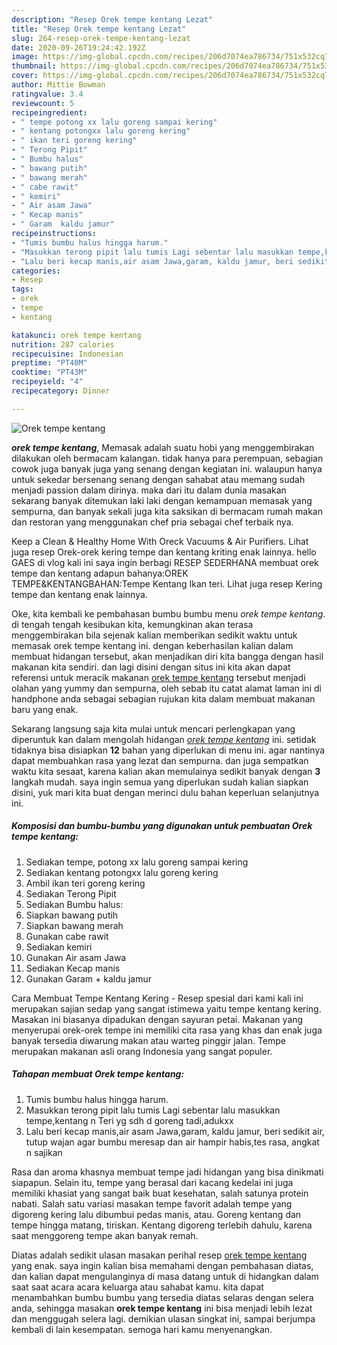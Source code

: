 ```yaml
---
description: "Resep Orek tempe kentang Lezat"
title: "Resep Orek tempe kentang Lezat"
slug: 264-resep-orek-tempe-kentang-lezat
date: 2020-09-26T19:24:42.192Z
image: https://img-global.cpcdn.com/recipes/206d7074ea786734/751x532cq70/orek-tempe-kentang-foto-resep-utama.jpg
thumbnail: https://img-global.cpcdn.com/recipes/206d7074ea786734/751x532cq70/orek-tempe-kentang-foto-resep-utama.jpg
cover: https://img-global.cpcdn.com/recipes/206d7074ea786734/751x532cq70/orek-tempe-kentang-foto-resep-utama.jpg
author: Mittie Bowman
ratingvalue: 3.4
reviewcount: 5
recipeingredient:
- " tempe potong xx lalu goreng sampai kering"
- " kentang potongxx lalu goreng kering"
- " ikan teri goreng kering"
- " Terong Pipit"
- " Bumbu halus"
- " bawang putih"
- " bawang merah"
- " cabe rawit"
- " kemiri"
- " Air asam Jawa"
- " Kecap manis"
- " Garam  kaldu jamur"
recipeinstructions:
- "Tumis bumbu halus hingga harum."
- "Masukkan terong pipit lalu tumis Lagi sebentar lalu masukkan tempe,kentang n Teri yg sdh d goreng tadi,adukxx"
- "Lalu beri kecap manis,air asam Jawa,garam, kaldu jamur, beri sedikit air, tutup wajan agar bumbu meresap dan air hampir habis,tes rasa, angkat n sajikan"
categories:
- Resep
tags:
- orek
- tempe
- kentang

katakunci: orek tempe kentang 
nutrition: 287 calories
recipecuisine: Indonesian
preptime: "PT40M"
cooktime: "PT43M"
recipeyield: "4"
recipecategory: Dinner

---
```



![Orek tempe kentang](https://img-global.cpcdn.com/recipes/206d7074ea786734/751x532cq70/orek-tempe-kentang-foto-resep-utama.jpg)

<b><i>orek tempe kentang</i></b>, Memasak adalah suatu hobi yang menggembirakan dilakukan oleh bermacam kalangan. tidak hanya para perempuan, sebagian cowok juga banyak juga yang senang dengan kegiatan ini. walaupun hanya untuk sekedar bersenang senang dengan sahabat atau memang sudah menjadi passion dalam dirinya. maka dari itu dalam dunia masakan sekarang banyak ditemukan laki laki dengan kemampuan memasak yang sempurna, dan banyak sekali juga kita saksikan di bermacam rumah makan dan restoran yang menggunakan chef pria sebagai chef terbaik nya.

Keep a Clean &amp; Healthy Home With Oreck Vacuums &amp; Air Purifiers. Lihat juga resep Orek-orek kering tempe dan kentang kriting enak lainnya. hello GAES di vlog kali ini saya ingin berbagi RESEP SEDERHANA membuat orek tempe dan kentang adapun bahanya:OREK TEMPE&amp;KENTANGBAHAN:Tempe Kentang Ikan teri. Lihat juga resep Kering tempe dan kentang enak lainnya.

Oke, kita kembali ke pembahasan bumbu bumbu menu <i>orek tempe kentang</i>. di tengah tengah kesibukan kita, kemungkinan akan terasa menggembirakan bila sejenak kalian memberikan sedikit waktu untuk memasak orek tempe kentang ini. dengan keberhasilan kalian dalam membuat hidangan tersebut, akan menjadikan diri kita bangga dengan hasil makanan kita sendiri. dan lagi disini dengan situs ini kita akan dapat referensi untuk meracik makanan <u>orek tempe kentang</u> tersebut menjadi olahan yang yummy dan sempurna, oleh sebab itu catat alamat laman ini di handphone anda sebagai sebagian rujukan kita dalam membuat makanan baru yang enak.


Sekarang langsung saja kita mulai untuk mencari perlengkapan yang diperuntuk kan dalam mengolah hidangan <u><i>orek tempe kentang</i></u> ini. setidak tidaknya bisa disiapkan <b>12</b> bahan yang diperlukan di menu ini. agar nantinya dapat membuahkan rasa yang lezat dan sempurna. dan juga sempatkan waktu kita sesaat, karena kalian akan memulainya sedikit banyak dengan <b>3</b> langkah mudah. saya ingin semua yang diperlukan sudah kalian siapkan disini, yuk mari kita buat dengan merinci dulu bahan keperluan selanjutnya ini.

<!--inarticleads1-->

##### Komposisi dan bumbu-bumbu yang digunakan untuk pembuatan Orek tempe kentang:

1. Sediakan  tempe, potong xx lalu goreng sampai kering
1. Sediakan  kentang potongxx lalu goreng kering
1. Ambil  ikan teri goreng kering
1. Sediakan  Terong Pipit
1. Sediakan  Bumbu halus:
1. Siapkan  bawang putih
1. Siapkan  bawang merah
1. Gunakan  cabe rawit
1. Sediakan  kemiri
1. Gunakan  Air asam Jawa
1. Sediakan  Kecap manis
1. Gunakan  Garam + kaldu jamur


Cara Membuat Tempe Kentang Kering - Resep spesial dari kami kali ini merupakan sajian sedap yang sangat istimewa yaitu tempe kentang kering. Masakan ini biasanya dipadukan dengan sayuran petai. Makanan yang menyerupai orek-orek tempe ini memiliki cita rasa yang khas dan enak juga banyak tersedia diwarung makan atau warteg pinggir jalan. Tempe merupakan makanan asli orang Indonesia yang sangat populer. 

<!--inarticleads2-->

##### Tahapan membuat Orek tempe kentang:

1. Tumis bumbu halus hingga harum.
1. Masukkan terong pipit lalu tumis Lagi sebentar lalu masukkan tempe,kentang n Teri yg sdh d goreng tadi,adukxx
1. Lalu beri kecap manis,air asam Jawa,garam, kaldu jamur, beri sedikit air, tutup wajan agar bumbu meresap dan air hampir habis,tes rasa, angkat n sajikan


Rasa dan aroma khasnya membuat tempe jadi hidangan yang bisa dinikmati siapapun. Selain itu, tempe yang berasal dari kacang kedelai ini juga memiliki khasiat yang sangat baik buat kesehatan, salah satunya protein nabati. Salah satu variasi masakan tempe favorit adalah tempe yang digoreng kering lalu dibumbui pedas manis, atau. Goreng kentang dan tempe hingga matang, tiriskan. Kentang digoreng terlebih dahulu, karena saat menggoreng tempe akan banyak remah. 

Diatas adalah sedikit ulasan masakan perihal resep <u>orek tempe kentang</u> yang enak. saya ingin kalian bisa memahami dengan pembahasan diatas, dan kalian dapat mengulanginya di masa datang untuk di hidangkan dalam saat saat acara acara keluarga atau sahabat kamu. kita dapat menambahkan bumbu bumbu yang tersedia diatas selaras dengan selera anda, sehingga masakan <b>orek tempe kentang</b> ini bisa menjadi lebih lezat dan menggugah selera lagi. demikian ulasan singkat ini, sampai berjumpa kembali di lain kesempatan. semoga hari kamu menyenangkan.
